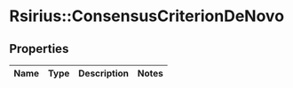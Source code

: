 # Rsirius::ConsensusCriterionDeNovo



## Properties
Name | Type | Description | Notes
------------ | ------------- | ------------- | -------------


